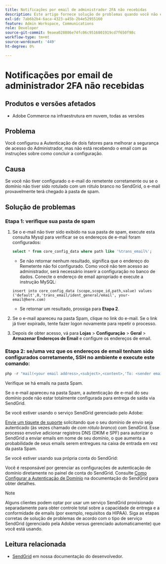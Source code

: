 ```yaml
---
title: Notificações por email de administrador 2FA não recebidas
description: Este artigo fornece solução de problemas quando você não está recebendo o email com as instruções de conclusão da configuração depois de configurar a Autenticação de dois fatores (2FA) para melhorar a segurança de acesso do administrador no Adobe Commerce na infraestrutura em nuvem.
exl-id: 7ab6b2b4-6aca-4323-a45b-2b4e52955160
feature: Admin Workspace, Communications
role: Developer
source-git-commit: 9eaea028886e74fc06c9516801919cd7f650f98c
workflow-type: tm+mt
source-wordcount: '449'
ht-degree: 0%

---
```


# Notificações por email de administrador 2FA não recebidas


## Produtos e versões afetados

* Adobe Commerce na infraestrutura em nuvem, todas as versões

## Problema

Você configurou a Autenticação de dois fatores para melhorar a segurança de acesso do Administrador, mas não está recebendo o email com as instruções sobre como concluir a configuração.

## Causa

Se você não tiver configurado o e-mail do remetente corretamente ou se o domínio não tiver sido rotulado com um rótulo branco no SendGrid, o e-mail provavelmente terá chegado à pasta de spam.

## Solução de problemas

### Etapa 1: verifique sua pasta de spam

1. Se o e-mail não tiver sido exibido na sua pasta de spam, execute esta consulta Mysql para verificar se os endereços de e-mail foram configurados:

   ```sql
   select * from core_config_data where path like '%trans_email%';
   ```

   * Se não retornar nenhum resultado, significa que o endereço do Remetente não foi configurado.
Como você não tem acesso ao administrador, será necessário inserir a configuração no banco de dados. Conecte o endereço de email apropriado e execute a instrução MySQL:

   ```
   insert into core_config_data (scope,scope_id,path,value) values ('default',0,'trans_email/ident_general/email', your-email@here.com)
   ```

   * Se retornar um resultado, prossiga para **Etapa 2**.

1. Se o e-mail apareceu na pasta Spam, clique no link do e-mail. Se o link já tiver expirado, tente fazer logon novamente para repetir o processo.
1. Depois de obter acesso, vá para **Lojas** > **Configuração** > **Geral** > **Armazenar Endereços de Email** e configure os endereços de email.

### Etapa 2: se/uma vez que os endereços de email tenham sido configurados corretamente, SSH no ambiente e execute este comando:

```php
php -r "mail(<your email address>,<subject>,<content>,'To: <sender email>');"
```

Verifique se há emails na pasta Spam.

Se o e-mail apareceu na pasta Spam, a autenticação de e-mail do seu domínio pode não estar totalmente configurada para entrega de saída via SendGrid.

Se você estiver usando o serviço SendGrid gerenciado pelo Adobe:

[Envie um tíquete de suporte](https://experienceleague.adobe.com/home?support-tab=home#support) solicitando que o seu domínio de envio seja autenticado (às vezes chamado de *com rótulo branco*) com SendGrid.
Esse processo envolve adicionar registros DNS (DKIM e SPF) para autorizar o SendGrid a enviar emails em nome de seu domínio, o que aumenta a probabilidade de seus emails serem entregues na caixa de entrada em vez da pasta Spam.

Se você estiver usando sua própria conta do SendGrid:

Você é responsável por gerenciar as configurações de autenticação de domínio diretamente no painel de conta do SendGrid. Consulte [Como Configurar a Autenticação de Domínio](https://www.twilio.com/docs/sendgrid/ui/account-and-settings/how-to-set-up-domain-authentication) na documentação do SendGrid para obter detalhes.

>[!NOTE]
>
>Alguns clientes podem optar por usar um serviço SendGrid provisionado separadamente para obter controle total sobre a capacidade de entrega e a conformidade de emails (por exemplo, requisitos da HIPAA). Siga as etapas corretas de solução de problemas de acordo com o tipo de serviço SendGrid (gerenciado pela Adobe versus gerenciado automaticamente) que você está usando.


## Leitura relacionada

* [SendGrid](https://experienceleague.adobe.com/en/docs/commerce-cloud-service/user-guide/project/sendgrid) em nossa documentação do desenvolvedor.
